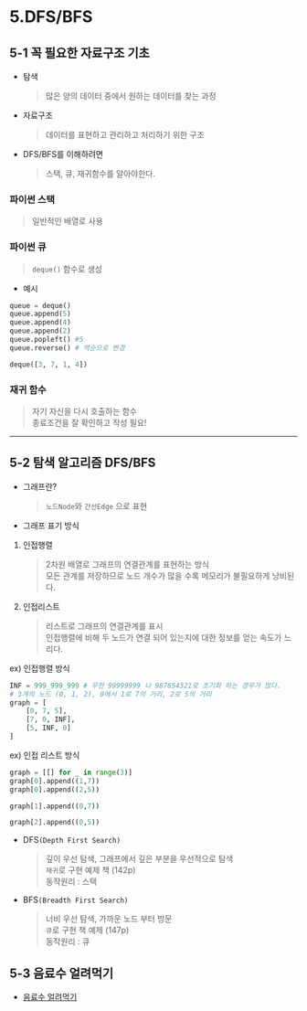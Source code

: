 # 5.DFS/BFS

## 5-1 꼭 필요한 자료구조 기초

- 탐색
  > 많은 양의 데이터 중에서 원하는 데이터를 찾는 과정
- 자료구조
  > 데이터를 표현하고 관리하고 처리하기 위한 구조
- DFS/BFS를 이해하려면
  > 스택, 큐, 재귀함수를 알아야한다.

### 파이썬 스택

> 일반적인 배열로 사용

### 파이썬 큐

> `deque()` 함수로 생성

- 예시

```python
queue = deque()
queue.append(5)
queue.append(4)
queue.append(2)
queue.popleft() #5
queue.reverse() # 역순으로 변경

deque([3, 7, 1, 4])
```

### 재귀 함수

> 자기 자신을 다시 호출하는 함수  
> 종료조건을 잘 확인하고 작성 필요!

---

## 5-2 탐색 알고리즘 DFS/BFS

- 그래프란?

  > `노드Node`와 `간선Edge` 으로 표현

- 그래프 표기 방식

1. 인접행렬

   > 2차원 배열로 그래프의 연결관계를 표현하는 방식  
   > 모든 관계를 저장하므로 노드 개수가 많을 수록 메모리가 불필요하게 낭비된다.

2. 인접리스트
   > 리스트로 그래프의 연결관계를 표시  
   > 인접행렬에 비해 두 노드가 연결 되어 있는지에 대한 정보를 얻는 속도가 느리다.

ex) 인접행렬 방식

```python
INF = 999_999_999 # 무한 99999999 나 987654321로 초기화 하는 경우가 많다.
# 3개의 노드 (0, 1, 2), 0에서 1로 7의 거리, 2로 5의 거리
graph = [
    [0, 7, 5],
    [7, 0, INF],
    [5, INF, 0]
]
```

ex) 인접 리스트 방식

```python
graph = [[] for _ in range(3)]
graph[0].append((1,7))
graph[0].append((2,5))

graph[1].append((0,7))

graph[2].append((0,5))
```

- DFS`(Depth First Search)`

  > 깊이 우선 탐색, 그래프에서 깊은 부분을 우선적으로 탐색  
  > `재귀`로 구현 예제 책 (142p)  
  > 동작원리 : 스택

- BFS`(Breadth First Search)`
  > 너비 우선 탐색, 가까운 노드 부터 방문  
  > `큐`로 구현 책 예제 (147p)  
  > 동작원리 : 큐

## 5-3 음료수 얼려먹기

- [음료수 얼려먹기](./solution5-3.py)
